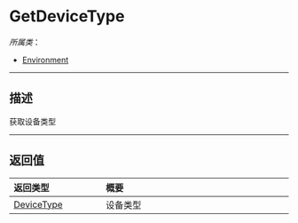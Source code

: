 # GetDeviceType

*所属类*：
* [Environment](/Api/Classes/Build/Environment.md)
------------------------------------------------------------------------------------------
## 描述

获取设备类型


------------------------------------------------------------------------------------------
## 返回值

|<div style="width:150px">返回类型</div>|<div style="width:520px">概要</div>|
|:---|:---|
|[DeviceType](/Api/Enums/EnumDeviceType.md)|设备类型|
